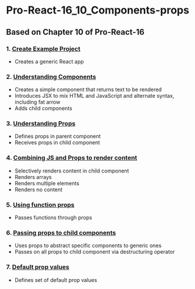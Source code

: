 # Pro-React-16_10_Components-props

## Based on Chapter 10 of Pro-React-16

### 1. [Create Example Project](https://github.com/davidtrussler/Pro-React-16_10_Components-props/tree/Create-example-project)

- Creates a generic React app

### 2. [Understanding Components](https://github.com/davidtrussler/Pro-React-16_10_Components-props/tree/Understanding-components)

- Creates a simple component that returns text to be rendered
- Introduces JSX to mix HTML and JavaScript and alternate syntax, including fat arrow
- Adds child components

### 3. [Understanding Props](https://github.com/davidtrussler/Pro-React-16_10_Components-props/tree/Understanding-props)

- Defines props in parent component
- Receives props in child component

### 4. [Combining JS and Props to render content](https://github.com/davidtrussler/Pro-React-16_10_Components-props/tree/Combining-JS_Props)

- Selectively renders content in child component
- Renders arrays
- Renders multiple elements
- Renders no content

### 5. [Using function props](https://github.com/davidtrussler/Pro-React-16_10_Components-props/tree/Using-function-props)

- Passes functions through props

### 6. [Passing props to child components](https://github.com/davidtrussler/Pro-React-16_10_Components-props/tree/Passing-props-to-child-components)

- Uses props to abstract specific components to generic ones
- Passes on all props to child component via destructuring operator

### 7. [Default prop values]()

- Defines set of default prop values
